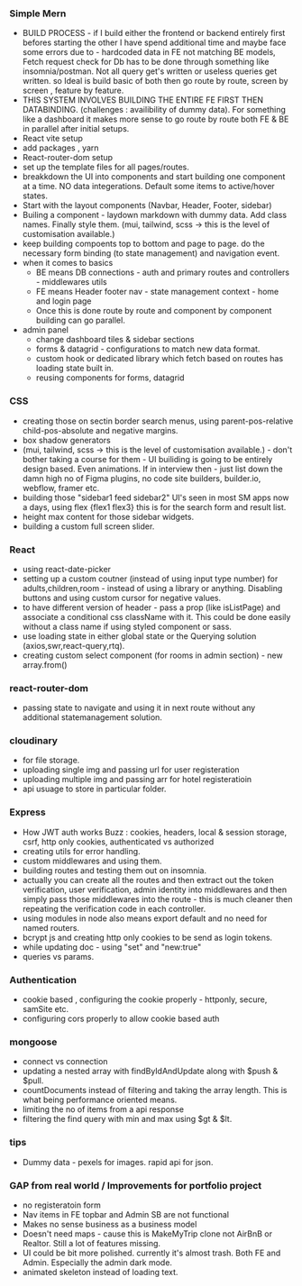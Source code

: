 ### Simple Mern

- BUILD PROCESS - if I build either the frontend or backend entirely first befores starting the other I have spend additional time and maybe face some errors due to - hardcoded data in FE not matching BE models, Fetch request check for Db has to be done through something like insomnia/postman. Not all query get's written or useless queries get written. so Ideal is build basic of both then go route by route, screen by screen , feature by feature.
- THIS SYSTEM INVOLVES BUILDING THE ENTIRE FE FIRST THEN DATABINDING. (challenges : availibility of dummy data). For something like a dashboard it makes more sense to go route by route both FE & BE in parallel after initial setups.
- React vite setup
- add packages , yarn
- React-router-dom setup
- set up the template files for all pages/routes.
- breakkdown the UI into components and start building one component at a time. NO data integerations. Default some items to active/hover states.
- Start with the layout components (Navbar, Header, Footer, sidebar)
- Builing a component - laydown markdown with dummy data. Add class names. Finally style them. (mui, tailwind, scss -> this is the level of customisation available.)
- keep building compoents top to bottom and page to page. do the necessary form binding (to state management) and navigation event.
- when it comes to basics
  - BE means DB connections - auth and primary routes and controllers - middlewares utils
  - FE means Header footer nav - state management context - home and login page
  - Once this is done route by route and component by component building can go parallel.
- admin panel
  - change dashboard tiles & sidebar sections
  - forms & datagrid - configurations to match new data format.
  - custom hook or dedicated library which fetch based on routes has loading state built in.
  - reusing components for forms, datagrid

### CSS

- creating those on sectin border search menus, using parent-pos-relative child-pos-absolute and negative margins.
- box shadow generators
- (mui, tailwind, scss -> this is the level of customisation available.) - don't bother taking a course for them - UI builiding is going to be entirely design based. Even animations. If in interview then - just list down the damn high no of Figma plugins, no code site builders, builder.io, webflow, framer etc.
- building those "sidebar1 feed sidebar2" UI's seen in most SM apps now a days, using flex {flex1 flex3} this is for the search form and result list.
- height max content for those sidebar widgets.
- building a custom full screen slider.

### React

- using react-date-picker
- setting up a custom coutner (instead of using input type number) for adults,children,room - instead of using a library or anything. Disabling buttons and using custom cursor for negative values.
- to have different version of header - pass a prop (like isListPage) and associate a conditional css className with it. This could be done easily without a class name if using styled component or sass.
- use loading state in either global state or the Querying solution (axios,swr,react-query,rtq).
- creating custom select component (for rooms in admin section) - new array.from()

### react-router-dom

- passing state to navigate and using it in next route without any additional statemanagement solution.

### cloudinary

- for file storage.
- uploading single img and passing url for user registeration
- uploading multiple img and passing arr for hotel registeratioin
- api usuage to store in particular folder.

### Express

- How JWT auth works Buzz : cookies, headers, local & session storage, csrf, http only cookies, authenticated vs authorized
- creating utils for error handling.
- custom middlewares and using them.
- building routes and testing them out on insomnia.
- actually you can create all the routes and then extract out the token verification, user verification, admin identity into middlewares and then simply pass those middlewares into the route - this is much cleaner then repeating the verification code in each controller.
- using modules in node also means export default and no need for named routers.
- bcrypt js and creating http only cookies to be send as login tokens.
- while updating doc - using "set" and "new:true"
- queries vs params.

### Authentication

- cookie based , configuring the cookie properly - httponly, secure, samSite etc.
- configuring cors properly to allow cookie based auth

### mongoose

- connect vs connection
- updating a nested array with findByIdAndUpdate along with $push & $pull.
- countDocuments instead of filtering and taking the array length. This is what being performance oriented means.
- limiting the no of items from a api response
- filtering the find query with min and max using $gt & $lt.

### tips

- Dummy data - pexels for images. rapid api for json.

### GAP from real world / Improvements for portfolio project

- no registeratoin form
- Nav items in FE topbar and Admin SB are not functional
- Makes no sense business as a business model
- Doesn't need maps - cause this is MakeMyTrip clone not AirBnB or Realtor. Still a lot of features missing.
- UI could be bit more polished. currently it's almost trash. Both FE and Admin. Especially the admin dark mode.
- animated skeleton instead of loading text.
